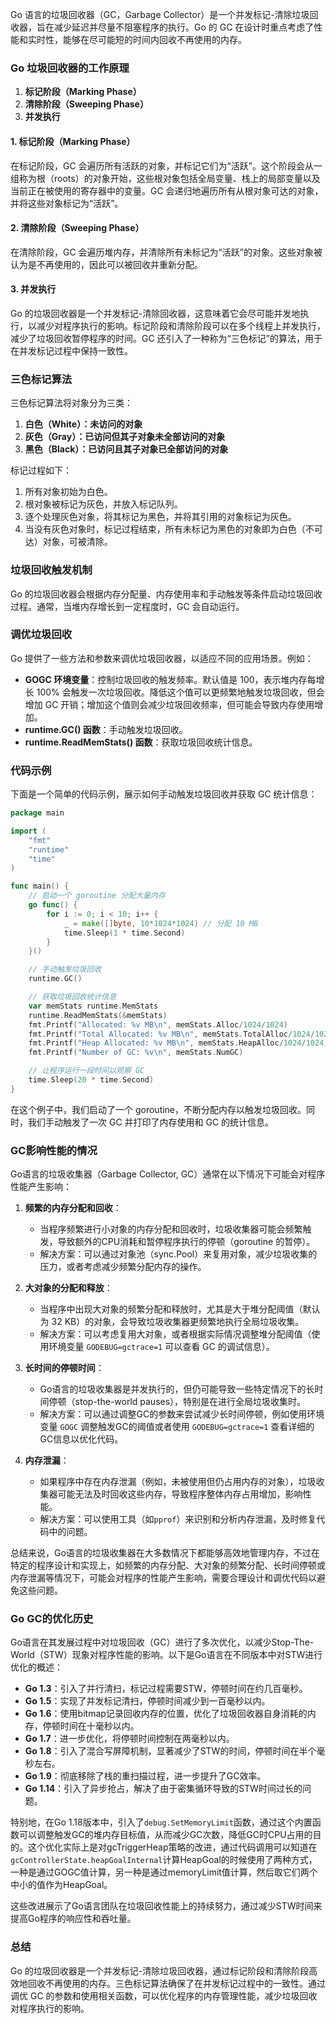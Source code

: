 Go 语言的垃圾回收器（GC，Garbage Collector）是一个并发标记-清除垃圾回收器，旨在减少延迟并尽量不阻塞程序的执行。Go 的 GC 在设计时重点考虑了性能和实时性，能够在尽可能短的时间内回收不再使用的内存。

### Go 垃圾回收器的工作原理

1. **标记阶段（Marking Phase）**
2. **清除阶段（Sweeping Phase）**
3. **并发执行**

#### 1. 标记阶段（Marking Phase）

在标记阶段，GC 会遍历所有活跃的对象，并标记它们为“活跃”。这个阶段会从一组称为根（roots）的对象开始，这些根对象包括全局变量、栈上的局部变量以及当前正在被使用的寄存器中的变量。GC 会递归地遍历所有从根对象可达的对象，并将这些对象标记为“活跃”。

#### 2. 清除阶段（Sweeping Phase）

在清除阶段，GC 会遍历堆内存，并清除所有未标记为“活跃”的对象。这些对象被认为是不再使用的，因此可以被回收并重新分配。

#### 3. 并发执行

Go 的垃圾回收器是一个并发标记-清除回收器，这意味着它会尽可能并发地执行，以减少对程序执行的影响。标记阶段和清除阶段可以在多个线程上并发执行，减少了垃圾回收暂停程序的时间。GC 还引入了一种称为“三色标记”的算法，用于在并发标记过程中保持一致性。

### 三色标记算法

三色标记算法将对象分为三类：

1. **白色（White）：未访问的对象**
2. **灰色（Gray）：已访问但其子对象未全部访问的对象**
3. **黑色（Black）：已访问且其子对象已全部访问的对象**

标记过程如下：

1. 所有对象初始为白色。
2. 根对象被标记为灰色，并放入标记队列。
3. 逐个处理灰色对象，将其标记为黑色，并将其引用的对象标记为灰色。
4. 当没有灰色对象时，标记过程结束，所有未标记为黑色的对象即为白色（不可达）对象，可被清除。

### 垃圾回收触发机制

Go 的垃圾回收器会根据内存分配量、内存使用率和手动触发等条件启动垃圾回收过程。通常，当堆内存增长到一定程度时，GC 会自动运行。

### 调优垃圾回收

Go 提供了一些方法和参数来调优垃圾回收器，以适应不同的应用场景。例如：

- **GOGC 环境变量**：控制垃圾回收的触发频率。默认值是 100，表示堆内存每增长 100% 会触发一次垃圾回收。降低这个值可以更频繁地触发垃圾回收，但会增加 GC 开销；增加这个值则会减少垃圾回收频率，但可能会导致内存使用增加。
- **runtime.GC() 函数**：手动触发垃圾回收。
- **runtime.ReadMemStats() 函数**：获取垃圾回收统计信息。

### 代码示例

下面是一个简单的代码示例，展示如何手动触发垃圾回收并获取 GC 统计信息：

```go
package main

import (
    "fmt"
    "runtime"
    "time"
)

func main() {
    // 启动一个 goroutine 分配大量内存
    go func() {
        for i := 0; i < 10; i++ {
            _ = make([]byte, 10*1024*1024) // 分配 10 MB
            time.Sleep(1 * time.Second)
        }
    }()

    // 手动触发垃圾回收
    runtime.GC()

    // 获取垃圾回收统计信息
    var memStats runtime.MemStats
    runtime.ReadMemStats(&memStats)
    fmt.Printf("Allocated: %v MB\n", memStats.Alloc/1024/1024)
    fmt.Printf("Total Allocated: %v MB\n", memStats.TotalAlloc/1024/1024)
    fmt.Printf("Heap Allocated: %v MB\n", memStats.HeapAlloc/1024/1024)
    fmt.Printf("Number of GC: %v\n", memStats.NumGC)

    // 让程序运行一段时间以观察 GC
    time.Sleep(20 * time.Second)
}
```

在这个例子中，我们启动了一个 goroutine，不断分配内存以触发垃圾回收。同时，我们手动触发了一次 GC 并打印了内存使用和 GC 的统计信息。

### GC影响性能的情况

Go语言的垃圾收集器（Garbage Collector, GC）通常在以下情况下可能会对程序性能产生影响：

1. **频繁的内存分配和回收**：
   - 当程序频繁进行小对象的内存分配和回收时，垃圾收集器可能会频繁触发，导致额外的CPU消耗和暂停程序执行的停顿（goroutine 的暂停）。
   - 解决方案：可以通过对象池（sync.Pool）来复用对象，减少垃圾收集的压力，或者考虑减少频繁分配内存的操作。

2. **大对象的分配和释放**：
   - 当程序中出现大对象的频繁分配和释放时，尤其是大于堆分配阈值（默认为 32 KB）的对象，会导致垃圾收集器更频繁地执行全局垃圾收集。
   - 解决方案：可以考虑复用大对象，或者根据实际情况调整堆分配阈值（使用环境变量 `GODEBUG=gctrace=1` 可以查看 GC 的调试信息）。

3. **长时间的停顿时间**：
   - Go语言的垃圾收集器是并发执行的，但仍可能导致一些特定情况下的长时间停顿（stop-the-world pauses），特别是在进行全局垃圾收集时。
   - 解决方案：可以通过调整GC的参数来尝试减少长时间停顿，例如使用环境变量 `GOGC` 调整触发GC的阈值或者使用 `GODEBUG=gctrace=1` 查看详细的GC信息以优化代码。

4. **内存泄漏**：
   - 如果程序中存在内存泄漏（例如，未被使用但仍占用内存的对象），垃圾收集器可能无法及时回收这些内存，导致程序整体内存占用增加，影响性能。
   - 解决方案：可以使用工具（如`pprof`）来识别和分析内存泄漏，及时修复代码中的问题。

总结来说，Go语言的垃圾收集器在大多数情况下都能够高效地管理内存，不过在特定的程序设计和实现上，如频繁的内存分配、大对象的频繁分配、长时间停顿或内存泄漏等情况下，可能会对程序的性能产生影响，需要合理设计和调优代码以避免这些问题。

### Go GC的优化历史 

Go语言在其发展过程中对垃圾回收（GC）进行了多次优化，以减少Stop-The-World（STW）现象对程序性能的影响。以下是Go语言在不同版本中对STW进行优化的概述：

- **Go 1.3**：引入了并行清扫，标记过程需要STW，停顿时间在约几百毫秒。
- **Go 1.5**：实现了并发标记清扫，停顿时间减少到一百毫秒以内。
- **Go 1.6**：使用bitmap记录回收内存的位置，优化了垃圾回收器自身消耗的内存，停顿时间在十毫秒以内。
- **Go 1.7**：进一步优化，将停顿时间控制在两毫秒以内。
- **Go 1.8**：引入了混合写屏障机制，显著减少了STW的时间，停顿时间在半个毫秒左右。
- **Go 1.9**：彻底移除了栈的重扫描过程，进一步提升了GC效率。
- **Go 1.14**：引入了异步抢占，解决了由于密集循环导致的STW时间过长的问题。

特别地，在Go 1.18版本中，引入了`debug.SetMemoryLimit`函数，通过这个内置函数可以调整触发GC的堆内存目标值，从而减少GC次数，降低GC时CPU占用的目的。这个优化实际上是对gcTriggerHeap策略的改进，通过代码调用可以知道在`gcControllerState.heapGoalInternal`计算HeapGoal的时候使用了两种方式，一种是通过GOGC值计算，另一种是通过memoryLimit值计算，然后取它们两个中小的值作为HeapGoal。

这些改进展示了Go语言团队在垃圾回收性能上的持续努力，通过减少STW时间来提高Go程序的响应性和吞吐量。


### 总结

Go 的垃圾回收器是一个并发标记-清除垃圾回收器，通过标记阶段和清除阶段高效地回收不再使用的内存。三色标记算法确保了在并发标记过程中的一致性。通过调优 GC 的参数和使用相关函数，可以优化程序的内存管理性能，减少垃圾回收对程序执行的影响。